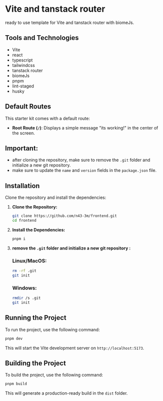 
# Vite and tanstack router


ready to use template for Vite and tanstack router with biomeJs.

## Tools and Technologies
- Vite 
- react
- typescript
- tailwindcss
- tanstack router
- biomeJs
- pnpm
- lint-staged
- husky

<!-- - <img src="https://vitejs.dev/logo.svg" alt="Vite" width="40" height="40" title="Vite: A build tool that provides a faster and leaner build for modern web projects."> | A build tool that provides a faster and leaner build for modern web projects.                                  |
| React          | <img src="https://upload.wikimedia.org/wikipedia/commons/thumb/a/a7/React-icon.svg/512px-React-icon.svg.png?20220125121207" alt="React" width="40" height="40" title="React: A JavaScript library for building user interfaces.">         | A JavaScript library for building user interfaces.                                                               |
| TailwindCSS    | <img src="https://tailwindcss.com/_next/static/media/tailwindcss-mark.d52e9897.svg" alt="TailwindCSS" width="40" height="40" title="TailwindCSS: A utility-first CSS framework for building custom designs without leaving your HTML."> | A utility-first CSS framework for building custom designs without leaving your HTML.                                 |
| TanStack Router | <img src="https://tanstack.com/images/logos/logo-color-600.png" alt="TanStack Router" width="40" height="40" title="TanStack Router: A powerful and flexible routing library for React."> | A powerful and flexible routing library for React.                                                                 | -->

## Default Routes

This starter kit comes with a default route:

- **Root Route (`/`)**: Displays a simple message "its working!" in the center of the screen.

## Important:

- after cloning the repository, make sure to remove the `.git` folder and initialize a new git repository.
- make sure to update the `name` and `version` fields in the `package.json` file.

## Installation

Clone the repository and install the dependencies:

1. **Clone the Repository:**

   ```bash
   git clone https://github.com/n43-3m/frontend.git
   cd frontend
2. **Install the Dependencies:**

   ```bash
   pnpm i
   ```
3. **remove the `.git` folder and initialize a new git repository :**
   ### Linux/MacOS:
    ```bash
    rm -rf .git
    git init
    ```
   ### Windows:
   ```bash
   rmdir /s .git
   git init
   ```

## Running the Project

To run the project, use the following command:

```bash
pnpm dev
```

This will start the Vite development server on `http://localhost:5173`.

## Building the Project

To build the project, use the following command:

```bash
pnpm build
```

This will generate a production-ready build in the `dist` folder.


